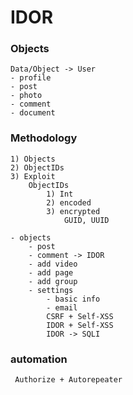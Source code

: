 # IDOR

### Objects

```
Data/Object -> User 
- profile 
- post 
- photo 
- comment 
- document 
```

### Methodology

```
1) Objects 
2) ObjectIDs 
3) Exploit 
    ObjectIDs 
        1) Int 
        2) encoded 
        3) encrypted  
            GUID, UUID 
```

```
- objects 
    - post 
    - comment -> IDOR 
    - add video 
    - add page 
    - add group 
    - settings 
        - basic info 
        - email 
        CSRF + Self-XSS 
        IDOR + Self-XSS 
        IDOR -> SQLI 
```

### automation

```
 Authorize + Autorepeater 
```
